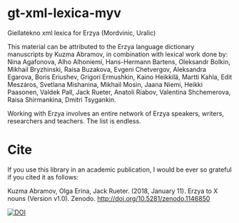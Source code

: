 # gt-xml-lexica-myv
Giellatekno xml lexica for Erzya (Mordvinic, Uralic)


This material can be attributed to the Erzya language dictionary manuscripts by Kuzma Abramov, in combination with lexical work done by:
Nina Agafonova, Alho Alhoniemi, Hans-Hermann Bartens, Oleksandr Bolkin, Mikhail Bryzhinski, Raisa Buzakova, Evgeni Chetvergov, Aleksandra Egarova, Boris Eriushev, Grigori Ermushkin, Kaino Heikkilä, Martti Kahla, Edit Meszáros, Svetlana Mishanina, Mikhail Mosin, Jaana Niemi, Heikki Paasonen, Valdek Pall, Jack Rueter, Anatoli Riabov, Valentina Shchemerova, Raisa Shirmankina, Dmitri Tsygankin.

Working with Erzya involves an entire network of Erzya speakers, writers, researchers and teachers. The list is endless.

# Cite
If you use this library in an academic publication, I would be ever so grateful if you cited it as follows:

Kuzma Abramov, Olga Erina, Jack Rueter. (2018, January 11). Erzya to X nouns (Version v1.0). Zenodo. http://doi.org/10.5281/zenodo.1146850

[![DOI](https://zenodo.org/badge/DOI/10.5281/zenodo.1146850.svg)](https://doi.org/10.5281/zenodo.1146850)


